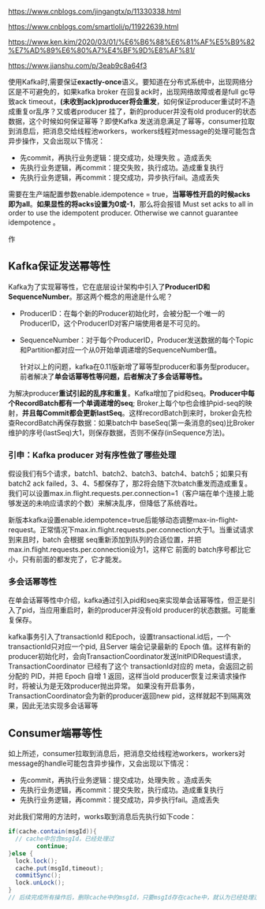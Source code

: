 https://www.cnblogs.com/jingangtx/p/11330338.html

https://www.cnblogs.com/smartloli/p/11922639.html

https://www.ken.kim/2020/03/01/%E6%B6%88%E6%81%AF%E5%B9%82%E7%AD%89%E6%80%A7%E4%BF%9D%E8%AF%81/

https://www.jianshu.com/p/3eab9c8a64f3

使用Kafka时,需要保证**exactly-once**语义。要知道在分布式系统中，出现网络分区是不可避免的，如果kafka broker 在回复ack时，出现网络故障或者是full gc导致ack timeout，**(未收到ack)producer将会重发**，如何保证producer重试时不造成重复or乱序？又或者producer 挂了，新的producer并没有old producer的状态数据，这个时候如何保证幂等？即使Kafka 发送消息满足了幂等，consumer拉取到消息后，把消息交给线程池workers，workers线程对message的处理可能包含异步操作，又会出现以下情况：

- 先commit，再执行业务逻辑：提交成功，处理失败 。造成丢失
- 先执行业务逻辑，再commit：提交失败，执行成功。造成重复执行
- 先执行业务逻辑，再commit：提交成功，异步执行fail。造成丢失





需要在生产端配置参数enable.idempotence = true，**当幂等性开启的时候acks即为all**。**如果显性的将acks设置为0或-1**，那么将会报错 Must set acks to all in order to use the idempotent producer. Otherwise we cannot guarantee idempotence 。



作



## Kafka保证发送幂等性 



Kafka为了实现幂等性，它在底层设计架构中引入了**ProducerID和SequenceNumber**。那这两个概念的用途是什么呢？

- ProducerID：在每个新的Producer初始化时，会被分配一个唯一的ProducerID，这个ProducerID对客户端使用者是不可见的。

- SequenceNumber：对于每个ProducerID，Producer发送数据的每个Topic和Partition都对应一个从0开始单调递增的SequenceNumber值。

  

   针对以上的问题，kafka在0.11版新增了幂等型producer和事务型producer。前者解决了**单会话幂等性等问题，后者解决了多会话幂等性。**

 为解决producer**重试引起的乱序和重复**。Kafka增加了pid和seq。**Producer中每个RecordBatch都有一个单调递增的seq**; Broker上每个tp也会维护pid-seq的映射，**并且每Commit都会更新lastSeq**。这样recordBatch到来时，broker会先检查RecordBatch再保存数据：如果batch中 baseSeq(第一条消息的seq)比Broker维护的序号(lastSeq)大1，则保存数据，否则不保存(inSequence方法)。

### 引申：Kafka producer 对有序性做了哪些处理

   假设我们有5个请求，batch1、batch2、batch3、batch4、batch5；如果只有batch2 ack failed，3、4、5都保存了，那2将会随下次batch重发而造成重复。我们可以设置max.in.flight.requests.per.connection=1（客户端在单个连接上能够发送的未响应请求的个数）来解决乱序，但降低了系统吞吐。

新版本kafka设置enable.idempotence=true后能够动态调整max-in-flight-request。正常情况下max.in.flight.requests.per.connection大于1。当重试请求到来且时，batch 会根据 seq重新添加到队列的合适位置，并把max.in.flight.requests.per.connection设为1，这样它 前面的 batch序号都比它小，只有前面的都发完了，它才能发。





### 多会话幂等性

   在单会话幂等性中介绍，kafka通过引入pid和seq来实现单会话幂等性，但正是引入了pid，当应用重启时，新的producer并没有old producer的状态数据。可能重复保存。

kafka事务引入了transactionId 和Epoch，设置transactional.id后，一个transactionId只对应一个pid, 且Server 端会记录最新的 Epoch 值。这样有新的producer初始化时，会向TransactionCoordinator发送InitPIDRequest请求， TransactionCoordinator 已经有了这个 transactionId对应的 meta，会返回之前分配的 PID，并把 Epoch 自增 1 返回，这样当old producer恢复过来请求操作时，将被认为是无效producer抛出异常。 如果没有开启事务，TransactionCoordinator会为新的producer返回new pid，这样就起不到隔离效果，因此无法实现多会话幂等







##  Consumer端幂等性

如上所述，consumer拉取到消息后，把消息交给线程池workers，workers对message的handle可能包含异步操作，又会出现以下情况：

- 先commit，再执行业务逻辑：提交成功，处理失败 。造成丢失
- 先执行业务逻辑，再commit：提交失败，执行成功。造成重复执行
- 先执行业务逻辑，再commit：提交成功，异步执行fail。造成丢失



对此我们常用的方法时，works取到消息后先执行如下code：

```java
if(cache.contain(msgId)){
  // cache中包含msgId，已经处理过
		continue;
}else {
  lock.lock();
  cache.put(msgId,timeout);
  commitSync();
  lock.unLock();
}
// 后续完成所有操作后，删除cache中的msgId，只要msgId存在cache中，就认为已经处理过。Note：需要给cache设置有消息
```

